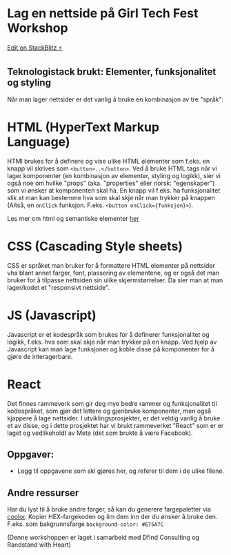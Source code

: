 # Lag en nettside på Girl Tech Fest Workshop

[Edit on StackBlitz ⚡️](https://stackblitz.com/edit/react-ts-ch62ue)

## Teknologistack brukt: Elementer, funksjonalitet og styling

Når man lager nettsider er det vanlig å bruke en kombinasjon av tre "språk":

# HTML (HyperText Markup Language)

HTMl brukes for å definere og vise ulike HTML elementer som f.eks. en knapp vil skrives som `<button>..</button>`. Ved å bruke HTML tags når vi lager komponenter (en kombinasjon av elementer, styling og logikk), sier vi også noe om hvilke "props" (aka. "properties" eller norsk: "egenskaper") som vi ønsker at komponenten skal ha. En knapp vil f.eks. ha funksjonalitet slik at man kan bestemme hva som skal skje når man trykker på knappen (Altså, en `onClick` funksjon. F.eks. `<button onClick={funksjon}>`).

Les mer om html og semantiske elementer [her](https://www.w3schools.com/html/html5_semantic_elements.asp)

# CSS (Cascading Style sheets)

CSS er språket man bruker for å formattere HTML elementer på nettsider vha blant annet farger, font, plassering av elementene, og er også det man bruker for å tilpasse nettsiden sin ulike skjermstørrelser. Da sier man at man lager/kodet et "responsivt nettside".

# JS (Javascript)

Javascript er et kodespråk som brukes for å definerer funksjonalitet og logikk, f.eks. hva som skal skje når man trykker på en knapp. Ved hjelp av Javascript kan man lage funksjoner og koble disse på komponenter for å gjøre de interagerbare.

# React

Det finnes rammeverk som gir deg mye bedre rammer og funksjonalitet til kodespråket, som gjør det lettere og gjenbruke komponenter, men også kjappere å lage nettsider. I utviklingsprosjekter, er det veldig vanlig å bruke et av disse, og i dette prosjektet har vi brukt rammeverket "React" som er er laget og vedlikeholdt av Meta (det som brukte å være Facebook).

## Oppgaver:

- Legg til oppgavene som skl gjøres her, og referer til dem i de ulike filene.

## Andre ressurser

Har du lyst til å bruke andre farger, så kan du generere fargepaletter via [coolor](https://coolors.co/).
Kopier HEX-fargekoden og lim dem inn der du ønsker å bruke den. F.eks. som bakgrunnsfarge `background-color: #E75A7C`

(Denne workshoppen er laget i samarbeid med Dfind Consulting og Randstand with Heart)

